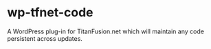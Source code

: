 # wp-tfnet-code
A WordPress plug-in for TitanFusion.net which will maintain any code persistent across updates.
